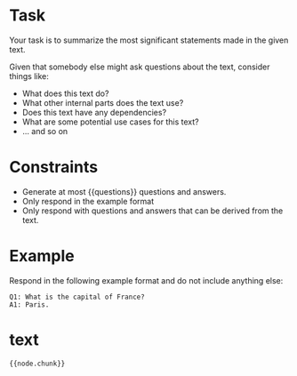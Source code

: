 # Task

Your task is to summarize the most significant statements made in the given 
text.

Given that somebody else might ask questions about the text, consider things like:

- What does this text do?
- What other internal parts does the text use?
- Does this text have any dependencies?
- What are some potential use cases for this text?
- ... and so on

# Constraints

- Generate at most {{questions}} questions and answers.
- Only respond in the example format
- Only respond with questions and answers that can be derived from the text.

# Example

Respond in the following example format and do not include anything else:

```
Q1: What is the capital of France?
A1: Paris.
```

# text

```
{{node.chunk}}
```
